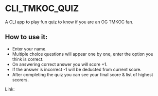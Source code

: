 # CLI_TMKOC_QUIZ
A CLI app to play fun quiz to know if you are an OG TMKOC fan.

## How to use it:

- Enter your name.
- Multiple choice questions will appear one by one, enter the option you think is correct.
- On answering correct answer you will score +1.
- If the answer is incorrect -1 will be deducted from current score.
- After completing the quiz you can see your final score & list of highest scorers.

Link: 


